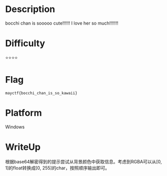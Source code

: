 # Description
bocchi chan is sooooo cute!!!!!!
I love her so much!!!!!!!

# Difficulty
⭐⭐⭐⭐

# Flag
`mayctf{bocchi_chan_is_so_kawaii}`

# Platform
Windows

# WriteUp
根据base64解密得到的提示尝试从背景颜色中获取信息。考虑到RGBA可以从[0, 1]的float转换成[0, 255]的char，按照顺序输出即可。
